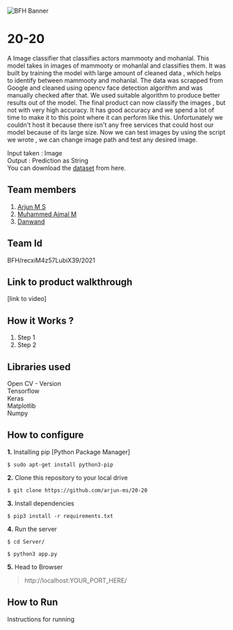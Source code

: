 ![BFH Banner](https://trello-attachments.s3.amazonaws.com/542e9c6316504d5797afbfb9/542e9c6316504d5797afbfc1/39dee8d993841943b5723510ce663233/Frame_19.png)
# 20-20
A Image classifier that classifies actors mammooty and mohanlal. This model takes in images of mammooty or mohanlal and classifies them. It was built by training the model with large amount of cleaned data , which helps to identify between mammooty and mohanlal. The data was scrapped from Google and cleaned using opencv face detection algorithm and was manually checked after that. We used suitable algorithm to produce better results out of the model. The final product can now classify the images , but not with very high accuracy. It has good accuracy and we spend a lot of time to make it to this point where it can perform like this.
Unfortunately we couldn't host it because there isn't any free services that could host our model because of its large size.
Now we can test images by using the script we wrote , we can change image path and test any desired image.

Input taken : Image <br /> 
Output : Prediction as String <br /> 
You can download the [dataset](https://www.kaggle.com/arjunachu/mamooty-mohanlal) from here.
## Team members
1. [Arjun M S](https://github.com/arjun-ms)
2. [Muhammed Ajmal M](https://github.com/ajmalmohad)
3. [Danwand](https://github.com/DanBrown47)
## Team Id
BFH/recxiM4z57LubiX39/2021
## Link to product walkthrough
[link to video]
## How it Works ?
1. Step 1
2. Step 2
## Libraries used
Open CV - Version <br /> 
Tensorflow <br /> 
Keras <br /> 
Matplotlib <br /> 
Numpy <br /> 
## How to configure
**1.** Installing pip [Python Package Manager]

```shell
$ sudo apt-get install python3-pip
```

**2.** Clone this repository to your local drive

```shell
$ git clone https://github.com/arjun-ms/20-20
```

**3.** Install dependencies

```shell
$ pip3 install -r requirements.txt
```

**4.** Run the server

```shell
$ cd Server/

$ python3 app.py
```

**5.** Head to Browser

> http://localhost:YOUR_PORT_HERE/
## How to Run
Instructions for running
